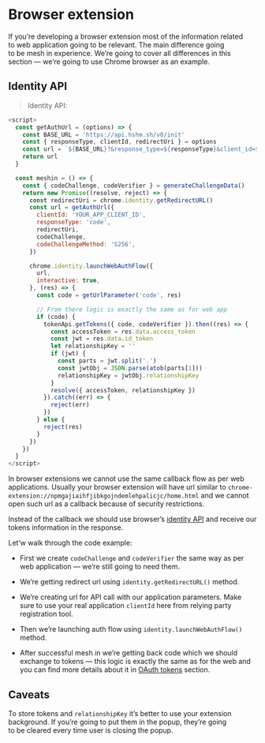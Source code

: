 # Browser extension

If&nbsp;you&rsquo;re developing a&nbsp;browser extension most of&nbsp;the information related to&nbsp;web application going to&nbsp;be&nbsp;relevant. The main difference going to&nbsp;be&nbsp;mesh in&nbsp;experience. We&rsquo;re going to&nbsp;cover all differences in&nbsp;this section&nbsp;&mdash; we&rsquo;re going to&nbsp;use Chrome browser as&nbsp;an&nbsp;example.

## Identity API

> Identity API:

```javascript
<script>
  const getAuthUrl = (options) => {
    const BASE_URL = 'https://api.hshm.sh/v0/init'
    const { responseType, clientId, redirectUri } = options
    const url = `${BASE_URL}?&response_type=${responseType}&client_id=${clientId}&redirect_uri=` + encodeURIComponent(redirectUri)
    return url
  }

  const meshin = () => {
    const { codeChallenge, codeVerifier } = generateChallengeData()
    return new Promise((resolve, reject) => {
      const redirectUri = chrome.identity.getRedirectURL()
      const url = getAuthUrl({
        clientId: 'YOUR_APP_CLIENT_ID',
        responseType: 'code',
        redirectUri,
        codeChallenge,
        codeChallengeMethod: 'S256',
      })

      chrome.identity.launchWebAuthFlow({
        url,
        interactive: true,
      }, (res) => {
        const code = getUrlParameter('code', res)

        // From there logic is exactly the same as for web app
        if (code) {
          tokenApi.getTokens({ code, codeVerifier }).then((res) => {
            const accessToken = res.data.access_token
            const jwt = res.data.id_token
            let relationshipKey = ''
            if (jwt) {
              const parts = jwt.split('.')
              const jwtObj = JSON.parse(atob(parts[1]))
              relationshipKey = jwtObj.relationshipKey
            }
            resolve({ accessToken, relationshipKey })
          }).catch((err) => {
            reject(err)
          })
        } else {
          reject(res)
        }
      })
    })
  }
</script>
```


In&nbsp;browser extensions we&nbsp;cannot use the same callback flow as&nbsp;per web applications. Usually your browser extension will have url similar to `chrome-extension://npmgajiaihfjibkgojndemlehpalicjc/home.html` and we&nbsp;cannot open such url as&nbsp;a&nbsp;callback because of&nbsp;security restrictions.

Instead of&nbsp;the callback we&nbsp;should use browser&rsquo;s [identity API](https://developer.chrome.com/apps/identity) and receive our tokens information in&nbsp;the response.

Let&rsquo;w walk through the code example:

* First we&nbsp;create `codeChallenge` and `codeVerifier` the same way as&nbsp;per web application&nbsp;&mdash; we&rsquo;re still going to&nbsp;need them.

* We&rsquo;re getting redirect url using `identity.getRedirectURL()` method.

* We&rsquo;re creating url for API call with our application parameters. Make sure to&nbsp;use your real application `clientId` here from relying party registration tool.

* Then we&rsquo;re launching auth flow using `identity.launchWebAuthFlow()` method.

* After successful mesh in&nbsp;we&rsquo;re getting back code which we&nbsp;should exchange to&nbsp;tokens&nbsp;&mdash; this logic is&nbsp;exactly the same as&nbsp;for the web and you can find more details about it&nbsp;in [OAuth tokens](https://developer.hushmesh.com/#oauth-tokens) section.


## Caveats

To&nbsp;store tokens and `relationshipKey` it&rsquo;s better to&nbsp;use your extension background. If&nbsp;you&rsquo;re going to&nbsp;put them in&nbsp;the popup, they&rsquo;re going to&nbsp;be&nbsp;cleared every time user is&nbsp;closing the popup.
